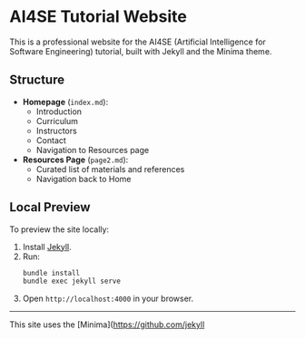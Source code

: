 # AI4SE Tutorial Website

This is a professional website for the AI4SE (Artificial Intelligence for Software Engineering) tutorial, built with Jekyll and the Minima theme.

## Structure
- **Homepage** (`index.md`):
  - Introduction
  - Curriculum
  - Instructors
  - Contact
  - Navigation to Resources page
- **Resources Page** (`page2.md`):
  - Curated list of materials and references
  - Navigation back to Home

## Local Preview
To preview the site locally:

1. Install [Jekyll](https://jekyllrb.com/docs/installation/).
2. Run:
   ```sh
   bundle install
   bundle exec jekyll serve
   ```
3. Open `http://localhost:4000` in your browser.

---

This site uses the [Minima](https://github.com/jekyll